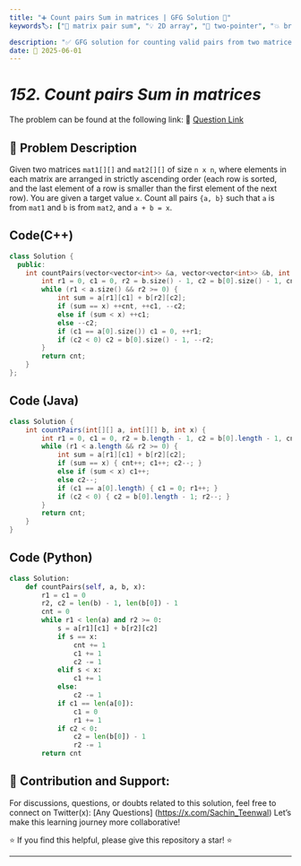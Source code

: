 ```yaml
---
title: "➕ Count pairs Sum in matrices | GFG Solution 🧮"
keywords🏷️: ["🔢 matrix pair sum", "💡 2D array", "🧠 two-pointer", "💥 brute-force", "📈 sorted matrix", "📘 GFG", "🏁 competitive programming", "📚 DSA"]

description: "✅ GFG solution for counting valid pairs from two matrices such that their sum equals X. Includes optimized two-pointer logic and more. 🚀"
date: 📅 2025-06-01
---
```


# *152. Count pairs Sum in matrices*

The problem can be found at the following link: 🔗 [Question Link](https://www.geeksforgeeks.org/problems/count-pairs-sum-in-matrices/1)



## **🧩 Problem Description**

Given two matrices `mat1[][]` and `mat2[][]` of size `n x n`, where elements in each matrix are arranged in strictly ascending order (each row is sorted, and the last element of a row is smaller than the first element of the next row). You are given a target value `x`. Count all pairs `{a, b}` such that `a` is from `mat1` and `b` is from `mat2`, and `a + b = x`.



## Code(C++)
```cpp
class Solution {
  public:
    int countPairs(vector<vector<int>> &a, vector<vector<int>> &b, int x) {
        int r1 = 0, c1 = 0, r2 = b.size() - 1, c2 = b[0].size() - 1, cnt = 0;
        while (r1 < a.size() && r2 >= 0) {
            int sum = a[r1][c1] + b[r2][c2];
            if (sum == x) ++cnt, ++c1, --c2;
            else if (sum < x) ++c1;
            else --c2;
            if (c1 == a[0].size()) c1 = 0, ++r1;
            if (c2 < 0) c2 = b[0].size() - 1, --r2;
        }
        return cnt;
    }
};
```

## Code (Java)

```java
class Solution {
    int countPairs(int[][] a, int[][] b, int x) {
        int r1 = 0, c1 = 0, r2 = b.length - 1, c2 = b[0].length - 1, cnt = 0;
        while (r1 < a.length && r2 >= 0) {
            int sum = a[r1][c1] + b[r2][c2];
            if (sum == x) { cnt++; c1++; c2--; }
            else if (sum < x) c1++;
            else c2--;
            if (c1 == a[0].length) { c1 = 0; r1++; }
            if (c2 < 0) { c2 = b[0].length - 1; r2--; }
        }
        return cnt;
    }
}
```

## Code (Python)

```python
class Solution:
    def countPairs(self, a, b, x):
        r1 = c1 = 0
        r2, c2 = len(b) - 1, len(b[0]) - 1
        cnt = 0
        while r1 < len(a) and r2 >= 0:
            s = a[r1][c1] + b[r2][c2]
            if s == x:
                cnt += 1
                c1 += 1
                c2 -= 1
            elif s < x:
                c1 += 1
            else:
                c2 -= 1
            if c1 == len(a[0]):
                c1 = 0
                r1 += 1
            if c2 < 0:
                c2 = len(b[0]) - 1
                r2 -= 1
        return cnt
```



## 🎯 **Contribution and Support:**

For discussions, questions, or doubts related to this solution, feel free to connect on Twitter(x): [Any Questions] (https://x.com/Sachin_Teenwal) Let’s make this learning journey more collaborative!

⭐ If you find this helpful, please give this repository a star! ⭐

---
